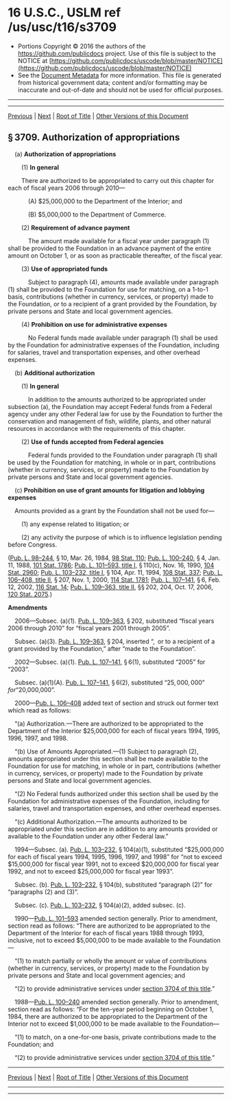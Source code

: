 ---
---

# 16 U.S.C., USLM ref /us/usc/t16/s3709

* Portions Copyright © 2016 the authors of the https://github.com/publicdocs project.
  Use of this file is subject to the NOTICE at [https://github.com/publicdocs/uscode/blob/master/NOTICE](https://github.com/publicdocs/uscode/blob/master/NOTICE)
* See the [Document Metadata](././../../../..//README.md) for more information.
  This file is generated from historical government data; content and/or formatting may be inaccurate and out-of-date and should not be used for official purposes.

----------
----------

[Previous](./../../../..//us/usc/t16/ch57/m__us_usc_t16_s3708.md) | [Next](./../../../..//us/usc/t16/ch57/m__us_usc_t16_s3710.md) | [Root of Title](./../../../../) | [Other Versions of this Document](https://publicdocs.github.io/go/links?ns=uslm&ref=%2Fus%2Fusc%2Ft16%2Fs3709)

## § 3709. Authorization of appropriations

    (a) __Authorization of appropriations__ 

        (1) __In general__ 

        There are authorized to be appropriated to carry out this chapter for each of fiscal years 2006 through 2010—

            (A) $25,000,000 to the Department of the Interior; and

            (B) $5,000,000 to the Department of Commerce.

        (2) __Requirement of advance payment__ 

            The amount made available for a fiscal year under paragraph (1) shall be provided to the Foundation in an advance payment of the entire amount on October 1, or as soon as practicable thereafter, of the fiscal year.

        (3) __Use of appropriated funds__ 

            Subject to paragraph (4), amounts made available under paragraph (1) shall be provided to the Foundation for use for matching, on a 1-to-1 basis, contributions (whether in currency, services, or property) made to the Foundation, or to a recipient of a grant provided by the Foundation, by private persons and State and local government agencies.

        (4) __Prohibition on use for administrative expenses__ 

            No Federal funds made available under paragraph (1) shall be used by the Foundation for administrative expenses of the Foundation, including for salaries, travel and transportation expenses, and other overhead expenses.

    (b) __Additional authorization__ 

        (1) __In general__ 

            In addition to the amounts authorized to be appropriated under subsection (a), the Foundation may accept Federal funds from a Federal agency under any other Federal law for use by the Foundation to further the conservation and management of fish, wildlife, plants, and other natural resources in accordance with the requirements of this chapter.

        (2) __Use of funds accepted from Federal agencies__ 

            Federal funds provided to the Foundation under paragraph (1) shall be used by the Foundation for matching, in whole or in part, contributions (whether in currency, services, or property) made to the Foundation by private persons and State and local government agencies.

    (c) __Prohibition on use of grant amounts for litigation and lobbying expenses__ 

    Amounts provided as a grant by the Foundation shall not be used for—

        (1) any expense related to litigation; or

        (2) any activity the purpose of which is to influence legislation pending before Congress.

([Pub. L. 98–244][/us/pl/98/244], § 10, Mar. 26, 1984, [98 Stat. 110][/us/stat/98/110]; [Pub. L. 100–240][/us/pl/100/240], § 4, Jan. 11, 1988, [101 Stat. 1786][/us/stat/101/1786]; [Pub. L. 101–593, title I][/us/pl/101/593/tI], § 110(c), Nov. 16, 1990, [104 Stat. 2960][/us/stat/104/2960]; [Pub. L. 103–232, title I][/us/pl/103/232/tI], § 104, Apr. 11, 1994, [108 Stat. 337][/us/stat/108/337]; [Pub. L. 106–408, title II][/us/pl/106/408/tII], § 207, Nov. 1, 2000, [114 Stat. 1781][/us/stat/114/1781]; [Pub. L. 107–141][/us/pl/107/141], § 6, Feb. 12, 2002, [116 Stat. 14][/us/stat/116/14]; [Pub. L. 109–363, title II][/us/pl/109/363/tII], §§ 202, 204, Oct. 17, 2006, [120 Stat. 2075][/us/stat/120/2075].)

 __Amendments__ 

    2006—Subsec. (a)(1). [Pub. L. 109–363][/us/pl/109/363], § 202, substituted “fiscal years 2006 through 2010” for “fiscal years 2001 through 2005”.

    Subsec. (a)(3). [Pub. L. 109–363][/us/pl/109/363], § 204, inserted “, or to a recipient of a grant provided by the Foundation,” after “made to the Foundation”.

    2002—Subsec. (a)(1). [Pub. L. 107–141][/us/pl/107/141], § 6(1), substituted “2005” for “2003”.

    Subsec. (a)(1)(A). [Pub. L. 107–141][/us/pl/107/141], § 6(2), substituted “$25,000,000” for “$20,000,000”.

    2000—[Pub. L. 106–408][/us/pl/106/408] added text of section and struck out former text which read as follows:

    “(a) Authorization.—There are authorized to be appropriated to the Department of the Interior $25,000,000 for each of fiscal years 1994, 1995, 1996, 1997, and 1998.

    “(b) Use of Amounts Appropriated.—(1) Subject to paragraph (2), amounts appropriated under this section shall be made available to the Foundation for use for matching, in whole or in part, contributions (whether in currency, services, or property) made to the Foundation by private persons and State and local government agencies.

    “(2) No Federal funds authorized under this section shall be used by the Foundation for administrative expenses of the Foundation, including for salaries, travel and transportation expenses, and other overhead expenses.

    “(c) Additional Authorization.—The amounts authorized to be appropriated under this section are in addition to any amounts provided or available to the Foundation under any other Federal law.”

    1994—Subsec. (a). [Pub. L. 103–232][/us/pl/103/232], § 104(a)(1), substituted “$25,000,000 for each of fiscal years 1994, 1995, 1996, 1997, and 1998” for “not to exceed $15,000,000 for fiscal year 1991, not to exceed $20,000,000 for fiscal year 1992, and not to exceed $25,000,000 for fiscal year 1993”.

    Subsec. (b). [Pub. L. 103–232][/us/pl/103/232], § 104(b), substituted “paragraph (2)” for “paragraphs (2) and (3)”.

    Subsec. (c). [Pub. L. 103–232][/us/pl/103/232], § 104(a)(2), added subsec. (c).

    1990—[Pub. L. 101–593][/us/pl/101/593] amended section generally. Prior to amendment, section read as follows: “There are authorized to be appropriated to the Department of the Interior for each of fiscal years 1988 through 1993, inclusive, not to exceed $5,000,000 to be made available to the Foundation—

    “(1) to match partially or wholly the amount or value of contributions (whether in currency, services, or property) made to the Foundation by private persons and State and local government agencies; and

    “(2) to provide administrative services under [section 3704 of this title][/us/usc/t16/s3704].”

    1988—[Pub. L. 100–240][/us/pl/100/240] amended section generally. Prior to amendment, section read as follows: “For the ten-year period beginning on October 1, 1984, there are authorized to be appropriated to the Department of the Interior not to exceed $1,000,000 to be made available to the Foundation—

    “(1) to match, on a one-for-one basis, private contributions made to the Foundation; and

    “(2) to provide administrative services under [section 3704 of this title][/us/usc/t16/s3704].”

----------

[Previous](./../../../..//us/usc/t16/ch57/m__us_usc_t16_s3708.md) | [Next](./../../../..//us/usc/t16/ch57/m__us_usc_t16_s3710.md) | [Root of Title](./../../../../) | [Other Versions of this Document](https://publicdocs.github.io/go/links?ns=uslm&ref=%2Fus%2Fusc%2Ft16%2Fs3709)

----------
----------

[/us/pl/98/244]: https://publicdocs.github.io/go/links?ns=uslm&ref=%2Fus%2Fpl%2F98%2F244
[/us/stat/98/110]: https://publicdocs.github.io/go/links?ns=uslm&ref=%2Fus%2Fstat%2F98%2F110
[/us/pl/100/240]: https://publicdocs.github.io/go/links?ns=uslm&ref=%2Fus%2Fpl%2F100%2F240
[/us/stat/101/1786]: https://publicdocs.github.io/go/links?ns=uslm&ref=%2Fus%2Fstat%2F101%2F1786
[/us/pl/101/593/tI]: https://publicdocs.github.io/go/links?ns=uslm&ref=%2Fus%2Fpl%2F101%2F593%2FtI
[/us/stat/104/2960]: https://publicdocs.github.io/go/links?ns=uslm&ref=%2Fus%2Fstat%2F104%2F2960
[/us/pl/103/232/tI]: https://publicdocs.github.io/go/links?ns=uslm&ref=%2Fus%2Fpl%2F103%2F232%2FtI
[/us/stat/108/337]: https://publicdocs.github.io/go/links?ns=uslm&ref=%2Fus%2Fstat%2F108%2F337
[/us/pl/106/408/tII]: https://publicdocs.github.io/go/links?ns=uslm&ref=%2Fus%2Fpl%2F106%2F408%2FtII
[/us/stat/114/1781]: https://publicdocs.github.io/go/links?ns=uslm&ref=%2Fus%2Fstat%2F114%2F1781
[/us/pl/107/141]: https://publicdocs.github.io/go/links?ns=uslm&ref=%2Fus%2Fpl%2F107%2F141
[/us/stat/116/14]: https://publicdocs.github.io/go/links?ns=uslm&ref=%2Fus%2Fstat%2F116%2F14
[/us/pl/109/363/tII]: https://publicdocs.github.io/go/links?ns=uslm&ref=%2Fus%2Fpl%2F109%2F363%2FtII
[/us/stat/120/2075]: https://publicdocs.github.io/go/links?ns=uslm&ref=%2Fus%2Fstat%2F120%2F2075
[/us/pl/109/363]: https://publicdocs.github.io/go/links?ns=uslm&ref=%2Fus%2Fpl%2F109%2F363
[/us/pl/109/363]: https://publicdocs.github.io/go/links?ns=uslm&ref=%2Fus%2Fpl%2F109%2F363
[/us/pl/107/141]: https://publicdocs.github.io/go/links?ns=uslm&ref=%2Fus%2Fpl%2F107%2F141
[/us/pl/107/141]: https://publicdocs.github.io/go/links?ns=uslm&ref=%2Fus%2Fpl%2F107%2F141
[/us/pl/106/408]: https://publicdocs.github.io/go/links?ns=uslm&ref=%2Fus%2Fpl%2F106%2F408
[/us/pl/103/232]: https://publicdocs.github.io/go/links?ns=uslm&ref=%2Fus%2Fpl%2F103%2F232
[/us/pl/103/232]: https://publicdocs.github.io/go/links?ns=uslm&ref=%2Fus%2Fpl%2F103%2F232
[/us/pl/103/232]: https://publicdocs.github.io/go/links?ns=uslm&ref=%2Fus%2Fpl%2F103%2F232
[/us/pl/101/593]: https://publicdocs.github.io/go/links?ns=uslm&ref=%2Fus%2Fpl%2F101%2F593
[/us/usc/t16/s3704]: https://publicdocs.github.io/go/links?ns=uslm&ref=%2Fus%2Fusc%2Ft16%2Fs3704
[/us/pl/100/240]: https://publicdocs.github.io/go/links?ns=uslm&ref=%2Fus%2Fpl%2F100%2F240
[/us/usc/t16/s3704]: https://publicdocs.github.io/go/links?ns=uslm&ref=%2Fus%2Fusc%2Ft16%2Fs3704


